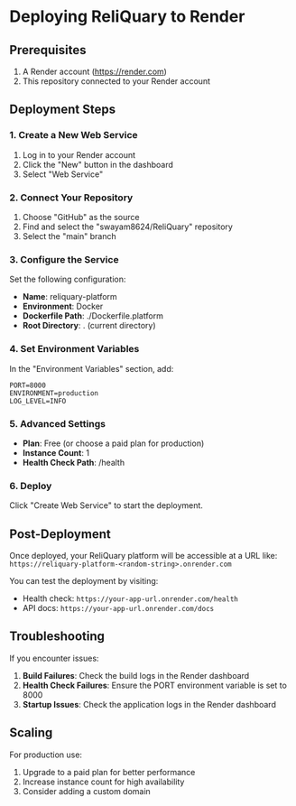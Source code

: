 # Deploying ReliQuary to Render

## Prerequisites
1. A Render account (https://render.com)
2. This repository connected to your Render account

## Deployment Steps

### 1. Create a New Web Service
1. Log in to your Render account
2. Click the "New" button in the dashboard
3. Select "Web Service"

### 2. Connect Your Repository
1. Choose "GitHub" as the source
2. Find and select the "swayam8624/ReliQuary" repository
3. Select the "main" branch

### 3. Configure the Service
Set the following configuration:

- **Name**: reliquary-platform
- **Environment**: Docker
- **Dockerfile Path**: ./Dockerfile.platform
- **Root Directory**: . (current directory)

### 4. Set Environment Variables
In the "Environment Variables" section, add:

```
PORT=8000
ENVIRONMENT=production
LOG_LEVEL=INFO
```

### 5. Advanced Settings
- **Plan**: Free (or choose a paid plan for production)
- **Instance Count**: 1
- **Health Check Path**: /health

### 6. Deploy
Click "Create Web Service" to start the deployment.

## Post-Deployment

Once deployed, your ReliQuary platform will be accessible at a URL like:
`https://reliquary-platform-<random-string>.onrender.com`

You can test the deployment by visiting:
- Health check: `https://your-app-url.onrender.com/health`
- API docs: `https://your-app-url.onrender.com/docs`

## Troubleshooting

If you encounter issues:

1. **Build Failures**: Check the build logs in the Render dashboard
2. **Health Check Failures**: Ensure the PORT environment variable is set to 8000
3. **Startup Issues**: Check the application logs in the Render dashboard

## Scaling

For production use:
1. Upgrade to a paid plan for better performance
2. Increase instance count for high availability
3. Consider adding a custom domain
